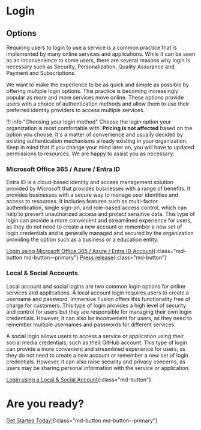 # Login

## Options

Requiring users to login to use a service is a common practice that is implemented by many online services and applications. While it can be seen as an inconvenience to some users, there are several reasons why login is necessary such as Security, Personalization, Quality Assurance and Payment and Subscriptions.

We want to make the experience to be as quick and simple as possible by offering multiple login options. This practice is becoming increasingly popular as more and more services move online. These options provide users with a choice of authentication methods and allow them to use their preferred identity providers to access multiple services.

!!! info "Choosing your login method"
    Choose the login option your organization is most comfortable with. **Pricing is not affected** based on the option you choose. It's a matter of convenience and usually decided by existing authentication mechanisms already existing in your organization. Keep in mind that if you change your mind later on, you will have to updated permissions to resources. We are happy to assist you as necessary.

### Microsoft Office 365 / Azure / Entra ID

Entra ID is a cloud-based identity and access management solution provided by Microsoft that provides businesses with a range of benefits. It provides businesses with a secure way to manage user identities and access to resources. It includes features such as multi-factor authentication, single sign-on, and role-based access control, which can help to prevent unauthorized access and protect sensitive data. This type of login can provide a more convenient and streamlined experience for users, as they do not need to create a new account or remember a new set of login credentials and is generally managed and secured by the organization providing the option such as a business or a education entity.

[Login using Microsoft Office 365 / Azure / Entra ID Account](https://azure.iapm.app){:class="md-button md-button--primary"}
[Press release](https://immersivefusion.com/about/pressrelease/immersive-fusion-announces-single-sign-on-microsoft-azure){:class="md-button"}

### Local & Social Accounts

Local account and social logins are two common login options for online services and applications. A local account login requires users to create a username and password. Immersive Fusion offers this functionality free of charge for customers. This type of login provides a high level of security and control for users but they are responsible for managing their own login credentials. However, it can also be inconvenient for users, as they need to remember multiple usernames and passwords for different services.

A social login allows users to access a service or application using their social media credentials, such as their GitHub account. This type of login can provide a more convenient and streamlined experience for users, as they do not need to create a new account or remember a new set of login credentials. However, it can also raise security and privacy concerns, as users may be sharing personal information with the service or application.

[Login using a Local & Social Account](https://my.iapm.app){:class="md-button"}

# Are you ready?

[Get Started Today!](../../Getting-Started/index.md){:class="md-button md-button--primary"}

